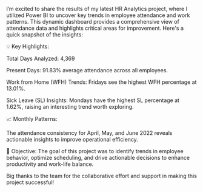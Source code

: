 I’m excited to share the results of my latest HR Analytics project, where I utilized Power BI to uncover key trends in employee attendance and work patterns. This dynamic dashboard provides a comprehensive view of attendance data and highlights critical areas for improvement. Here's a quick snapshot of the insights:

💡 Key Highlights:

Total Days Analyzed: 4,369

Present Days: 91.83% average attendance across all employees.

Work from Home (WFH) Trends: Fridays see the highest WFH percentage at 13.01%.

Sick Leave (SL) Insights: Mondays have the highest SL percentage at 1.62%, raising an interesting trend worth exploring.

📈 Monthly Patterns:

The attendance consistency for April, May, and June 2022 reveals actionable insights to improve operational efficiency.

🎯 Objective: The goal of this project was to identify trends in employee behavior, optimize scheduling, and drive actionable decisions to enhance productivity and work-life balance.

Big thanks to the team for the collaborative effort and support in making this project successful!
